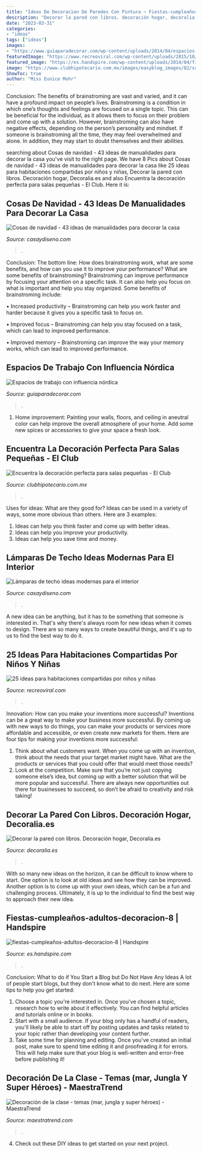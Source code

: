 ```yaml
---
title: "Ideas De Decoracion De Paredes Con Pintura ~ Fiestas-cumpleaños-adultos-decoracion-8"
description: "Decorar la pared con libros. decoración hogar, decoralia.es"
date: "2023-03-31"
categories:
- "ideas"
tags: ["ideas"]
images:
- "https://www.guiaparadecorar.com/wp-content/uploads/2014/04/espacios-trabajo-24.jpg"
featuredImage: "https://www.recreoviral.com/wp-content/uploads/2015/10/Creativas-habitaciones-compartidas-por-niños-y-niñas-13.jpg"
featured_image: "https://es.handspire.com/wp-content/uploads/2014/04/fiestas-cumpleaños-adultos-decoracion-8.jpg"
image: "https://www.clubhipotecario.com.mx/images/easyblog_images/82/salas/sala-negra.jpg"
ShowToc: true
author: "Miss Eunice Mohr"
---
```



Conclusion: The benefits of brainstroming are vast and varied, and it can have a profound impact on people’s lives.
Brainstroming is a condition in which one’s thoughts and feelings are focused on a single topic. This can be beneficial for the individual, as it allows them to focus on their problem and come up with a solution. However, brainstroming can also have negative effects, depending on the person’s personality and mindset. If someone is brainstroming all the time, they may feel overwhelmed and alone. In addition, they may start to doubt themselves and their abilities.

	

		
searching about Cosas de navidad - 43 ideas de manualidades para decorar la casa you've visit to the right page. We have 8 Pics about Cosas de navidad - 43 ideas de manualidades para decorar la casa like 25 ideas para habitaciones compartidas por niños y niñas, Decorar la pared con libros. Decoración hogar, Decoralia.es and also Encuentra la decoración perfecta para salas pequeñas - El Club. Here it is:
		
    
## Cosas De Navidad - 43 Ideas De Manualidades Para Decorar La Casa

<img loading=lazy src="https://casaydiseno.com/wp-content/uploads/2016/10/f6cf93beb1eb2689e763ad6cf83085c4.jpg" onerror="this.onerror=null;this.src='https://tse3.mm.bing.net/th?id=OIP.J6JD5ORgj8uo5jdJ4nzxiQHaJ3&amp;pid=15.1';" alt="Cosas de navidad - 43 ideas de manualidades para decorar la casa">

_Source: casaydiseno.com_

>. 

	

Conclusion: The bottom line: How does brainstroming work, what are some benefits, and how can you use it to improve your performance?
What are some benefits of brainstroming?
Brainstroming can improve performance by focusing your attention on a specific task. It can also help you focus on what is important and help you stay organized. Some benefits of brainstroming include:

• Increased productivity – Brainstroming can help you work faster and harder because it gives you a specific task to focus on.

• Improved focus – Brainstroming can help you stay focused on a task, which can lead to improved performance.

• Improved memory – Brainstroming can improve the way your memory works, which can lead to improved performance.

    
## Espacios De Trabajo Con Influencia Nórdica

<img loading=lazy src="https://www.guiaparadecorar.com/wp-content/uploads/2014/04/espacios-trabajo-24.jpg" onerror="this.onerror=null;this.src='https://tse4.mm.bing.net/th?id=OIP.0eYWWrdMszrESL7vrp-oQwHaLM&amp;pid=15.1';" alt="Espacios de trabajo con influencia nórdica">

_Source: guiaparadecorar.com_

>. 

	

1. Home improvement: Painting your walls, floors, and ceiling in aneutral color can help improve the overall atmosphere of your home. Add some new spices or accessories to give your space a fresh look. 

    
## Encuentra La Decoración Perfecta Para Salas Pequeñas - El Club

<img loading=lazy src="https://www.clubhipotecario.com.mx/images/easyblog_images/82/salas/sala-negra.jpg" onerror="this.onerror=null;this.src='https://tse1.mm.bing.net/th?id=OIP.xAjJKtG5yPbD932kNFs2HgHaFj&amp;pid=15.1';" alt="Encuentra la decoración perfecta para salas pequeñas - El Club">

_Source: clubhipotecario.com.mx_

>. 

	

Uses for ideas: What are they good for?
Ideas can be used in a variety of ways, some more obvious than others. Here are 3 examples:
1. Ideas can help you think faster and come up with better ideas.
2. Ideas can help you improve your productivity.    
3. Ideas can help you save time and money.

    
## Lámparas De Techo Ideas Modernas Para El Interior

<img loading=lazy src="https://casaydiseno.com/wp-content/uploads/2015/05/lamparas-de-techo-ideas-modernas-habitacion-juvenil.jpeg" onerror="this.onerror=null;this.src='https://tse2.mm.bing.net/th?id=OIP.UTLxHq8RSKRcWOY1mDgojAHaLH&amp;pid=15.1';" alt="Lámparas de techo ideas modernas para el interior">

_Source: casaydiseno.com_

>. 

	

A new idea can be anything, but it has to be something that someone is interested in. That's why there's always room for new ideas when it comes to design. There are so many ways to create beautiful things, and it's up to us to find the best way to do it.

    
## 25 Ideas Para Habitaciones Compartidas Por Niños Y Niñas

<img loading=lazy src="https://www.recreoviral.com/wp-content/uploads/2015/10/Creativas-habitaciones-compartidas-por-niños-y-niñas-13.jpg" onerror="this.onerror=null;this.src='https://tse1.mm.bing.net/th?id=OIP.WJcSvUb9MypUyjopaPKATAHaFP&amp;pid=15.1';" alt="25 ideas para habitaciones compartidas por niños y niñas">

_Source: recreoviral.com_

>. 

	

Innovation: How can you make your inventions more successful?
Inventions can be a great way to make your business more successful. By coming up with new ways to do things, you can make your products or services more affordable and accessible, or even create new markets for them. Here are four tips for making your inventions more successful:
1. Think about what customers want. When you come up with an invention, think about the needs that your target market might have. What are the products or services that you could offer that would meet those needs?
2. Look at the competition. Make sure that you’re not just copying someone else’s idea, but coming up with a better solution that will be more popular and successful. There are always new opportunities out there for businesses to succeed, so don’t be afraid to creativity and risk taking!

    
## Decorar La Pared Con Libros. Decoración Hogar, Decoralia.es

<img loading=lazy src="https://www.decoralia.es/wp-content/uploads/decorar-con-libros-5.jpg" onerror="this.onerror=null;this.src='https://tse2.mm.bing.net/th?id=OIP.9Ijs-f1xnCqVKYUXzhYfQwHaJ4&amp;pid=15.1';" alt="Decorar la pared con libros. Decoración hogar, Decoralia.es">

_Source: decoralia.es_

>. 

	

With so many new ideas on the horizon, it can be difficult to know where to start. One option is to look at old ideas and see how they can be improved. Another option is to come up with your own ideas, which can be a fun and challenging process. Ultimately, it is up to the individual to find the best way to approach their new idea.

    
## Fiestas-cumpleaños-adultos-decoracion-8 | Handspire

<img loading=lazy src="https://es.handspire.com/wp-content/uploads/2014/04/fiestas-cumpleaños-adultos-decoracion-8.jpg" onerror="this.onerror=null;this.src='https://tse4.mm.bing.net/th?id=OIP.B2Pkt9cI37NKjYD50iFmawHaIf&amp;pid=15.1';" alt="fiestas-cumpleaños-adultos-decoracion-8 | Handspire">

_Source: es.handspire.com_

>. 

	

Conclusion: What to do if You Start a Blog but Do Not Have Any Ideas
A lot of people start blogs, but they don't know what to do next. Here are some tips to help you get started: 
1) Choose a topic you're interested in. Once you've chosen a topic, research how to write about it effectively. You can find helpful articles and tutorials online or in books.
2) Start with a small audience. If your blog only has a handful of readers, you'll likely be able to start off by posting updates and tasks related to your topic rather than developing your content further. 
3) Take some time for planning and editing. Once you've created an initial post, make sure to spend time editing it and proofreading it for errors. This will help make sure that your blog is well-written and error-free before publishing it!

    
## Decoración De La Clase - Temas (mar, Jungla Y Super Héroes) - MaestraTrend

<img loading=lazy src="https://maestratrend.com/wp-content/uploads/2015/02/794879422ccbba2018bf2a3f3a964789.jpg" onerror="this.onerror=null;this.src='https://tse4.mm.bing.net/th?id=OIP.uYexx9ijxAsEga90R-vkGAHaLE&amp;pid=15.1';" alt="Decoración de la clase - temas (mar, jungla y super héroes) - MaestraTrend">

_Source: maestratrend.com_

>. 

	

4. Check out these DIY ideas to get started on your next project.

